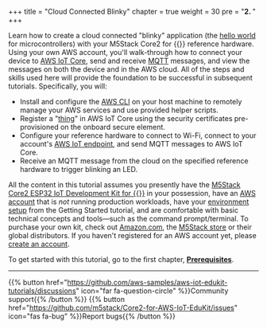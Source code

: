 +++
title = "Cloud Connected Blinky"
chapter = true
weight = 30
pre = "<b>2. </b>"
+++

Learn how to create a cloud connected "blinky" application (the [hello world](https://en.wikipedia.org/wiki/%22Hello,_World!%22_program) for microcontrollers) with your M5Stack Core2 for {{<awsEdukitLong-en>}} reference hardware. Using your own AWS account, you'll walk-through how to connect your device to [AWS IoT Core](https://aws.amazon.com/iot-core/), send and receive [MQTT](https://docs.aws.amazon.com/iot/latest/developerguide/mqtt.html) messages, and view the messages on both the device and in the AWS cloud. All of the steps and skills used here will provide the foundation to be successful in subsequent tutorials. Specifically, you will:
- Install and configure the [AWS CLI](https://aws.amazon.com/cli/) on your host machine to remotely manage your AWS services and use provided helper scripts.
- Register a "[thing](https://docs.aws.amazon.com/iot/latest/developerguide/iot-thing-management.html)" in AWS IoT Core using the security certificates pre-provisioned on the onboard secure element.
- Configure your reference hardware to connect to Wi-Fi, connect to your account's [AWS IoT endpoint](https://docs.aws.amazon.com/general/latest/gr/iot-core.html), and send MQTT messages to AWS IoT Core.
- Receive an MQTT message from the cloud on the specified reference hardware to trigger blinking an LED. 
 
All the content in this tutorial assumes you presently have the [M5Stack Core2 ESP32 IoT Development Kit for {{<awsEdukitShort-en>}}](https://www.amazon.com/dp/B08VGRZYJR/) in your possession, have an [AWS account](https://console.aws.amazon.com/console/home) that is *not* running production workloads, have your [environment setup](getting-started/prerequisites.html) from the Getting Started tutorial, and are comfortable with basic technical concepts and tools—such as the command prompt/terminal. To purchase your own kit, check out [Amazon.com](https://www.amazon.com/dp/B08VGRZYJR/), the [M5Stack store](https://m5stack.com/products/m5stack-core2-esp32-iot-development-kit-for-aws-iot-edukit) or their global distributors. If you haven't registered for an AWS account yet, please [create an account](https://portal.aws.amazon.com/billing/signup).


To get started with this tutorial, go to the first chapter, [**Prerequisites**](blinky-hello-world/prerequisites.html).

---
{{% button href="https://github.com/aws-samples/aws-iot-edukit-tutorials/discussions" icon="far fa-question-circle" %}}Community support{{% /button %}} {{% button href="https://github.com/m5stack/Core2-for-AWS-IoT-EduKit/issues" icon="fas fa-bug" %}}Report bugs{{% /button %}}
